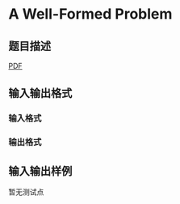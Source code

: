 # A Well-Formed Problem

## 题目描述

[problemUrl]: https://uva.onlinejudge.org/index.php?option=com_onlinejudge&Itemid=8&category=448&page=show_problem&problem=4307

[PDF](https://uva.onlinejudge.org/external/15/p1532.pdf)

## 输入输出格式

### 输入格式

### 输出格式

## 输入输出样例

暂无测试点

